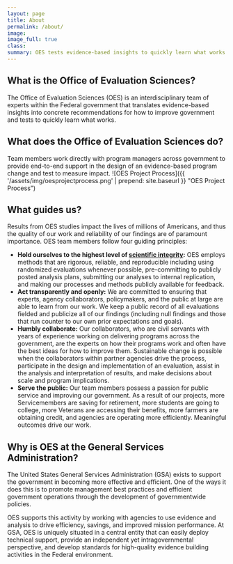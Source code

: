 ```yaml
---
layout: page
title: About
permalink: /about/
image:
image_full: true
class:
summary: OES tests evidence-based insights to quickly learn what works.
---
```

## What is the Office of Evaluation Sciences?

The Office of Evaluation Sciences (OES) is an interdisciplinary team of experts within the Federal government that translates evidence-based insights into concrete recommendations for how to improve government and tests to quickly learn what works.

## What does the Office of Evaluation Sciences do?

Team members work directly with program managers across government to provide end-to-end support in the design of an evidence-based program change and test to measure impact. 
![OES Project Process]({{ '/assets/img/oesprojectprocess.png' | prepend: site.baseurl }} "OES Project Process")

## What guides us?

Results from OES studies impact the lives of millions of Americans, and thus the quality of our work and reliability of our findings are of paramount importance. OES team members follow four guiding principles:

- <b>Hold ourselves to the highest level of [scientific integrity]({{site.baseurl}}/assets/files/ResearchIntegrity.pdf):</b> OES employs methods that are rigorous, reliable, and reproducible including using randomized evaluations whenever possible, pre-committing to publicly posted analysis plans, submitting our analyses to internal replication, and making our processes and methods publicly available for feedback.  
- <b>Act transparently and openly:</b> We are committed to ensuring that experts, agency collaborators, policymakers, and the public at large are able to learn from our work. We keep a public record of all evaluations fielded and publicize all of our findings (including null findings and those that run counter to our own prior expectations and goals). 
- <b>Humbly collaborate:</b> Our collaborators, who are civil servants with years of experience working on delivering programs across the government, are the experts on how their programs work and often have the best ideas for how to improve them. Sustainable change is possible when the collaborators within partner agencies drive the process, participate in the design and implementation of an evaluation, assist in the analysis and interpretation of results, and make decisions about scale and program implications. 
- <b>Serve the public:</b> Our team members possess a passion for public service and improving our government. As a result of our projects, more Servicemembers are saving for retirement, more students are going to college, more Veterans are accessing their benefits, more farmers are obtaining credit, and agencies are operating more efficiently. Meaningful outcomes drive our work.

## Why is OES at the General Services Administration?

The United States General Services Administration (GSA) exists to support the government in becoming more effective and efficient. One of the ways it does this is to promote management best practices and efficient government operations through the development of governmentwide policies. 

OES supports this activity by working with agencies to use evidence and analysis to drive efficiency, savings, and improved mission performance. At GSA, OES is uniquely situated in a central entity that can easily deploy technical support, provide an independent yet intragovernmental perspective, and develop standards for high-quality evidence building activities in the Federal environment.
